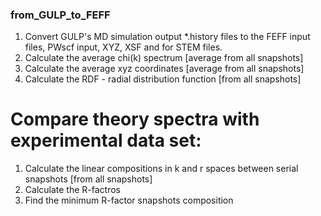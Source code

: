 ### from_GULP_to_FEFF
1. Convert GULP's MD simulation output *.history files to the FEFF input files, PWscf input, XYZ, XSF and for STEM files.
2. Calculate the average chi(k) spectrum [average from all snapshots]
3. Calculate the average xyz coordinates [average from all snapshots]
4. Calculate the RDF - radial distribution function [from all snapshots]
# Compare theory spectra with experimental data set:
1. Calculate the linear compositions in k and r spaces between serial snapshots [from all snapshots]
2. Calculate the R-factros
3. Find the minimum R-factor snapshots composition


